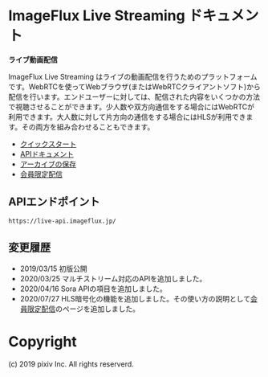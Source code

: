 # ImageFlux Live Streaming ドキュメント

**ライブ動画配信**

ImageFlux Live Streaming はライブの動画配信を行うためのプラットフォームです。WebRTCを使ってWebブラウザ(またはWebRTCクライアントソフト)から配信を行います。エンドユーザーに対しては、配信された内容をいくつかの方法で視聴させることができます。少人数や双方向通信をする場合にはWebRTCが利用できます。大人数に対して片方向の通信をする場合にはHLSが利用できます。その両方を組み合わせることもできます。


- [クイックスタート](./quickstart.md)
- [APIドキュメント](./api.md)
- [アーカイブの保存](./archive.md)
- [会員限定配信](./encryption.md)

## APIエンドポイント
```
https://live-api.imageflux.jp/
```

## 変更履歴

- 2019/03/15 初版公開
- 2020/03/25 マルチストリーム対応のAPIを追加しました。
- 2020/04/16 Sora APIの項目を追加しました。
- 2020/07/27 HLS暗号化の機能を追加しました。その使い方の説明として[会員限定配信](./encryption.md)のページを追加しました。


# Copyright

(c) 2019 pixiv Inc. All rights reserverd.
